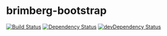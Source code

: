 # brimberg-bootstrap
[![Build Status](https://travis-ci.org/BrimbergKonsultAB/brimberg-bootstrap.svg?branch=master)](https://travis-ci.org/BrimbergKonsultAB/brimberg-bootstrap)
[![Dependency Status](https://david-dm.org/brimbergkonsultab/brimberg-bootstrap.png)](https://david-dm.org/brimbergkonsultab/brimberg-bootstrap)
[![devDependency Status](https://david-dm.org/brimbergkonsultab/brimberg-bootstrap/dev-status.png)](https://david-dm.org/brimbergkonsultab/brimberg-bootstrap#info=devDependencies)
